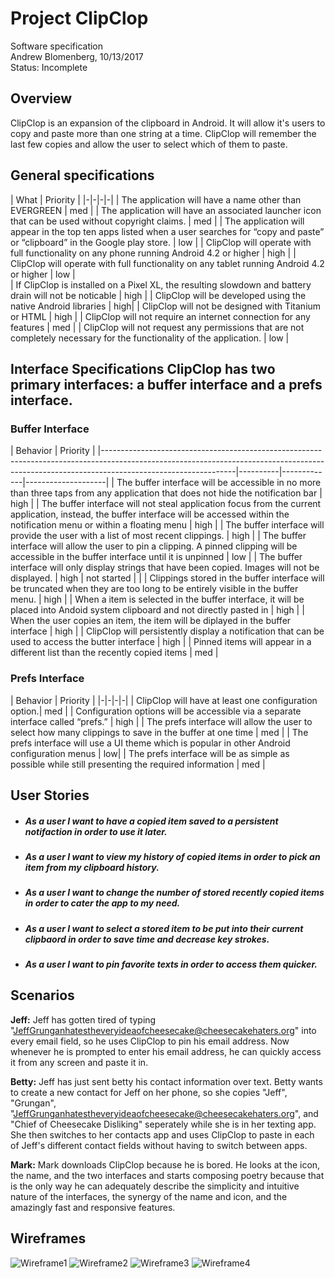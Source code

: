 # Project ClipClop
Software specification  
Andrew Blomenberg, 10/13/2017    
Status: Incomplete

## Overview
ClipClop is an expansion of the clipboard in Android. It will allow it's users to copy and paste more than one string at a time. ClipClop will remember the last few copies and allow the user to select which of them to paste.

## General specifications
| What | Priority | 
|-|-|-|-| 
| The application will have a name other than EVERGREEN | med | 
| The application will have an associated launcher icon that can be used without copyright claims. | med |
| The application will appear in the top ten apps listed when a user searches for “copy and paste” or “clipboard” in the Google play store. | low | 
| ClipClop will operate with full functionality on any phone running Android 4.2 or higher | high |
| ClipClop will operate with full functionality on any tablet running Android 4.2 or higher | low |  
| If ClipClop is installed on a Pixel XL, the resulting slowdown and battery drain will not be noticable | high | 
| ClipClop will be developed using the native Android libraries | high| 
| ClipClop will not be designed with Titanium or HTML | high | 
| ClipClop will not require an internet connection for any features | med | 
| ClipClop will not request any permissions that are not completely necessary for the functionality of the application. | low  | 

## Interface Specifications ClipClop has two primary interfaces: a buffer interface and a prefs interface.
### Buffer Interface
| Behavior | Priority |
|---------------------------------------------------------------------------------------------------------------------------------------------------------------------------------------------|----------|-------------|--------------------| 
| The buffer interface will be accessible in no more than three taps from any application that does not hide the notification bar | high | 
| The buffer interface will not steal application focus from the current application, instead, the buffer interface will be accessed within the notification menu or within a floating menu | high |
| The buffer interface will provide the user with a list of most recent clippings. | high |
| The buffer interface will allow the user to pin a clipping. A pinned clipping will be accessible in the buffer interface until it is unpinned | low | 
| The buffer interface will only display strings that have been copied. Images will not be displayed. | high | not started | | 
| Clippings stored in the buffer interface will be truncated when they are too long to be entirely visible in the buffer menu. | high | 
| When a item is selected in the buffer interface, it will be placed into Andoid system clipboard and not directly pasted in | high | 
| When the user copies an item, the item will be diplayed in the buffer interface | high | 
| ClipClop will persistently display a notification that can be used to access the butter interface | high | 
| Pinned items will appear in a different list than the recently copied items | med | 

### Prefs Interface
| Behavior | Priority | 
|-|-|-|-| 
| ClipClop will have at least one configuration option.| med | 
| Configuration options will be accessible via a separate interface called “prefs.” | high | 
| The prefs interface will allow the user to select how many clippings to save in the buffer at one time | med | 
| The prefs interface will use a UI theme which is popular in other Android configuration menus | low| 
| The prefs interface will be as simple as possible while still presenting the required information | med | 

## User Stories
* ##### As a user I want to have a copied item saved to a persistent notifaction in order to use it later. 

* ##### As a user I want to view my history of copied items in order to pick an item from my clipboard history. 

* ##### As a user I want to change the number of stored recently copied items in order to cater the app to my need.

* ##### As a user I want to select a stored item to be put into their current clipbaord in order to save time and decrease key strokes.

* ##### As a user I want to pin favorite texts in order to access them quicker.


## Scenarios
**Jeff:** Jeff has gotten tired of typing "JeffGrunganhatestheveryideaofcheesecake@cheesecakehaters.org" into every email field, so he uses ClipClop to pin his email address. Now whenever he is prompted to enter his email address, he can quickly access it from any screen and paste it in.

**Betty:** Jeff has just sent betty his contact information over text. Betty wants to create a new contact for Jeff on her phone, so she copies "Jeff", "Grungan", "JeffGrunganhatestheveryideaofcheesecake@cheesecakehaters.org", and "Chief of Cheesecake Disliking" seperately while she is in her texting app. She then switches to her contacts app and uses ClipClop to paste in each of Jeff's different contact fields without having to switch between apps.

**Mark:** Mark downloads ClipClop because he is bored. He looks at the icon, the name, and the two interfaces and starts composing poetry because that is the only way he can adequately describe the simplicity and intuitive nature of the interfaces, the synergy of the name and icon, and the amazingly fast and responsive features.

## Wireframes

![Wireframe1](/wireframe1.PNG)
![Wireframe2](/wireframe2.PNG)
![Wireframe3](/wireframe3.PNG)
![Wireframe4](/wireframe4.PNG)


